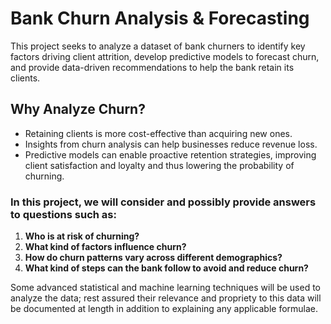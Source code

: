 # Bank Churn Analysis & Forecasting
This project seeks to analyze a dataset of bank churners to identify key factors driving client attrition, develop predictive models to forecast churn, and provide data-driven recommendations to help the bank retain its clients. 

## Why Analyze Churn?
- Retaining clients is more cost-effective than acquiring new ones.
- Insights from churn analysis can help businesses reduce revenue loss.
- Predictive models can enable proactive retention strategies, improving client satisfaction and loyalty and thus lowering the probability of churning.

### In this project, we will consider and possibly provide answers to questions such as:
1. **Who is at risk of churning?**
2. **What kind of factors influence churn?**
3. **How do churn patterns vary across different demographics?**
4. **What kind of steps can the bank follow to avoid and reduce churn?**

Some advanced statistical and machine learning techniques will be used to analyze the data; rest assured their relevance and propriety to this data will be documented at length in addition to explaining any applicable formulae.
